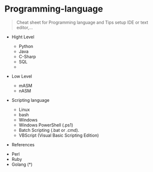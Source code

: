# Programming-language
> Cheat sheet for Programming language and Tips setup IDE or text editor,...

- Hight Level
  * Python
  * Java
  * C-Sharp
  * SQL
  * 
- Low Level
  * mASM
  * nASM

- Scripting language
  * Linux
   + bash
  * Windows
   + Windows PowerShell (.ps1)
   + Batch Scripting (.bat or .cmd).
   + VBScript (Visual Basic Scripting Edition)

- References
 * Perl
 * Ruby
 * Golang (*)
